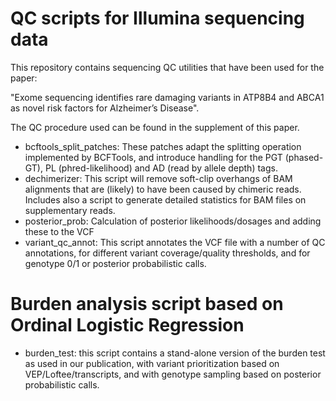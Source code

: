 # QC scripts for Illumina sequencing data

This repository contains sequencing QC utilities that have been used for the paper:

"Exome sequencing identifies rare damaging variants in ATP8B4 and ABCA1 as novel risk factors for Alzheimer’s Disease".

The QC procedure used can be found in the supplement of this paper. 

- bcftools_split_patches:  These patches adapt the splitting operation implemented by BCFTools, and introduce handling for the PGT (phased-GT), PL (phred-likelihood) and AD (read by allele depth) tags.
- dechimerizer: This script will remove soft-clip overhangs of BAM alignments that are (likely) to have been caused by chimeric reads. Includes also a script to generate detailed statistics for BAM files on supplementary reads.
- posterior_prob: Calculation of posterior likelihoods/dosages and adding these to the VCF
- variant_qc_annot: This script annotates the VCF file with a number of QC annotations, for different variant coverage/quality thresholds, and for genotype 0/1 or posterior probabilistic calls.


# Burden analysis script based on Ordinal Logistic Regression

- burden_test:  this script contains a stand-alone version of the burden test as used in our publication, with variant prioritization based on VEP/Loftee/transcripts, and with genotype sampling based on posterior probabilistic calls.


